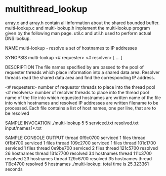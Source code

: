 # multithread_lookup
array.c and array.h contain all information about the shared bounded buffer. multi-lookup.c and multi-lookup.h implement the multi-lookup program given by the following man page. util.c and util.h used to perform actual DNS lookup.

NAME
multi-lookup - resolve a set of hostnames to IP addresses

SYNOPSIS
multi-lookup <# requester> <# resolver> <requester log> <resolver log> [ <data file> ... ]

DESCRIPTION
The file names specified by <data file> are passed to the pool of requester threads which place information into a shared data area. Resolver threads read the shared data area and find the corresponding IP address.

<# requesters> number of requestor threads to place into the thread pool
<# resolvers> number of resolver threads to place into the thread pool
<requester log> name of the file into which requested hostnames are written
<resolver log> name of the file into which hostnames and resolved IP addresses are written
<data file> filename to be processed. Each file contains a list of host names, one per line, that are to be resolved

SAMPLE INVOCATION
./multi-lookup 5 5 serviced.txt resolved.txt input/names1*.txt

SAMPLE CONSOLE OUTPUT
thread 0f9c0700 serviced 1 files
thread 0f1bf700 serviced 1 files
thread 109c2700 serviced 1 files
thread 101c1700 serviced 1 files
thread 0e9be700 serviced 2 files
thread 121c5700 resolved 26 hostnames
thread 131c7700 resolved 34 hostnames
thread 111c3700 resolved 23 hostnames
thread 129c6700 resolved 35 hostnames
thread 119c4700 resolved 5 hostnames
./multi-lookup: total time is 25.323361 seconds
